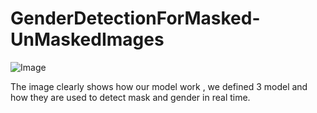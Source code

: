 # GenderDetectionForMasked-UnMaskedImages

![Image](https://github.com/DivyanshuSingh2000/GenderDetectionForMasked-UnMaskedImages/assets/67826413/58d03c73-d8ad-4b2a-a19d-398cfa5cd0c7)

The image clearly shows how our model work , we defined 3 model and how they are used to detect mask and gender in real time.
